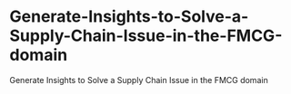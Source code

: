 # Generate-Insights-to-Solve-a-Supply-Chain-Issue-in-the-FMCG-domain
Generate Insights to Solve a Supply Chain Issue in the FMCG domain
